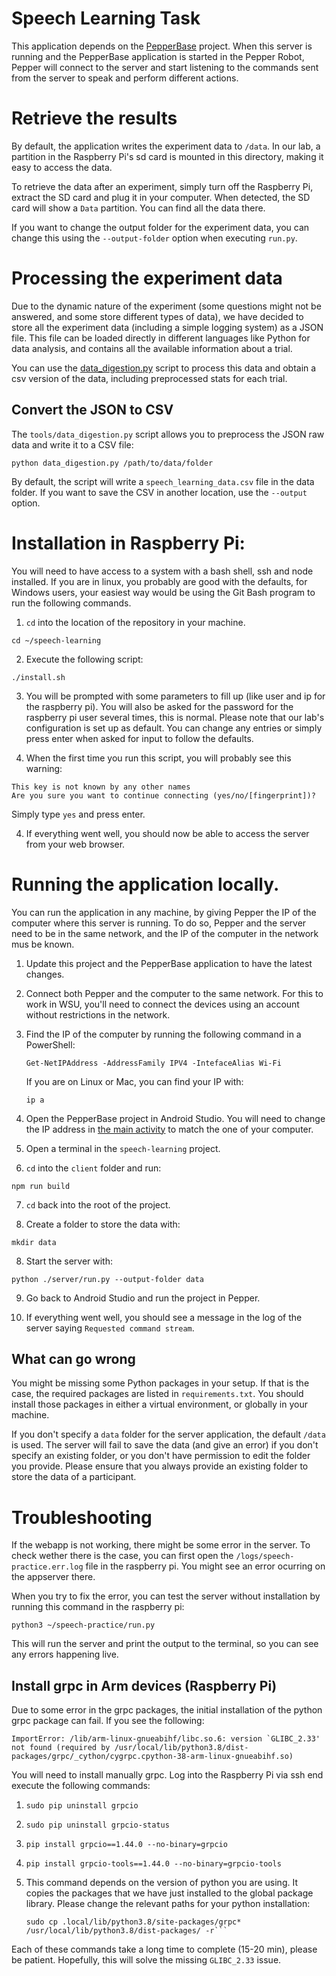 # Speech Learning Task

This application depends on the [PepperBase](https://github.com/NaoPepper4hri/PepperBase) project.
When this server is running and the PepperBase application is started in the Pepper Robot, Pepper
will connect to the server and start listening to the commands sent from the server to speak and
perform different actions.

# Retrieve the results

By default, the application writes the experiment data to `/data`.
In our lab, a partition in the Raspberry Pi's sd card is mounted in this directory, making it easy
to access the data.

To retrieve the data after an experiment, simply turn off the Raspberry Pi, extract the SD card and
plug it in your computer.
When detected, the SD card will show a `Data` partition.
You can find all the data there.

If you want to change the output folder for the experiment data, you can change this using the
`--output-folder` option when executing `run.py`.

# Processing the experiment data

Due to the dynamic nature of the experiment (some questions might not be answered, and some store
different types of data), we have decided to store all the experiment data (including a simple
logging system) as a JSON file.
This file can be loaded directly in different languages like Python for data analysis, and contains
all the available information about a trial.

You can use the [data_digestion.py](https://github.com/NaoPepper4hri/speech-learning/blob/main/tools/data_digestion.py)
script to process this data and obtain a csv version of the data, including preprocessed stats
for each trial.

## Convert the JSON to CSV

The `tools/data_digestion.py` script allows you to preprocess the JSON raw data and write it to a
CSV file:

```
python data_digestion.py /path/to/data/folder
```

By default, the script will write a `speech_learning_data.csv` file in the data folder.
If you want to save the CSV in another location, use the `--output` option.

# Installation in Raspberry Pi:

You will need to have access to a system with a bash shell, ssh and node installed.
If you are in linux, you probably are good with the defaults, for Windows users, your easiest way
would be using the Git Bash program to run the following commands.

1. `cd` into the location of the repository in your machine.

```
cd ~/speech-learning
```

2. Execute the following script:

```
./install.sh
```

3. You will be prompted with some parameters to fill up (like user and ip for the raspberry pi).
   You will also be asked for the password for the raspberry pi user several times, this is normal.
   Please note that our lab's configuration is set up as default.
   You can change any entries or simply press enter when asked for input to follow the defaults.

4. When the first time you run this script, you will probably see this warning:

```
This key is not known by any other names
Are you sure you want to continue connecting (yes/no/[fingerprint])?
```

Simply type `yes` and press enter.

4. If everything went well, you should now be able to access the server from your web browser.


# Running the application locally.

You can run the application in any machine, by giving Pepper the IP of the computer where this
server is running.
To do so, Pepper and the server need to be in the same network, and the IP of the computer in the
network mus be known.

1. Update this project and the PepperBase application to have the latest changes.

2. Connect both Pepper and the computer to the same network.
   For this to work in WSU, you'll need to connect the devices using an account without
   restrictions in the network.

3. Find the IP of the computer by running the following command in a PowerShell:
   ```
   Get-NetIPAddress -AddressFamily IPV4 -IntefaceAlias Wi-Fi
   ```
   If you are on Linux or Mac, you can find your IP with:
   ```
   ip a
   ```

4. Open the PepperBase project in Android Studio.
   You will need to change the IP address in
   [the main activity](https://github.com/NaoPepper4hri/PepperBase/blob/568ffbcf885c860484c0ac35f433e18979068e33/app/src/main/kotlin/com/example/pepperbase/MainActivity.kt#L127)
   to match the one of your computer.

5. Open a terminal in the `speech-learning` project.

6. `cd` into the `client` folder and run:
```
npm run build
```

7. `cd` back into the root of the project.

8. Create a folder to store the data with:
```
mkdir data
```

8. Start the server with:
```
python ./server/run.py --output-folder data
```

9. Go back to Android Studio and run the project in Pepper.

10. If everything went well, you should see a message in the log of the server saying
   `Requested command stream`.


## What can go wrong

You might be missing some Python packages in your setup.
If that is the case, the required packages are listed in `requirements.txt`.
You should install those packages in either a virtual environment, or globally in your machine.

If you don't specify a `data` folder for the server application, the default `/data` is used.
The server will fail to save the data (and give an error) if you don't specify an existing folder,
or you don't have permission to edit the folder you provide.
Please ensure that you always provide an existing folder to store the data of a participant.

# Troubleshooting

If the webapp is not working, there might be some error in the server.
To check wether there is the case, you can first open the `/logs/speech-practice.err.log` file in
the raspberry pi.
You might see an error ocurring on the appserver there.

When you try to fix the error, you can test the server without installation by running this command
in the raspberry pi:

```
python3 ~/speech-practice/run.py
```

This will run the server and print the output to the terminal, so you can see any errors happening
live.

## Install grpc in Arm devices (Raspberry Pi)

Due to some error in the grpc packages, the initial installation of the python grpc package can
fail.
If you see the following:

```
ImportError: /lib/arm-linux-gnueabihf/libc.so.6: version `GLIBC_2.33' not found (required by /usr/local/lib/python3.8/dist-packages/grpc/_cython/cygrpc.cpython-38-arm-linux-gnueabihf.so)
```

You will need to install manually grpc.
Log into the Raspberry Pi via ssh end execute the following commands:

1. ```
   sudo pip uninstall grpcio
   ```
2. ```
   sudo pip uninstall grpcio-status
   ```
3. ```
   pip install grpcio==1.44.0 --no-binary=grpcio
   ```
4. ```
   pip install grpcio-tools==1.44.0 --no-binary=grpcio-tools
   ```
5. This command depends on the version of python you are using.
   It copies the packages that we have just installed to the global package library.
   Please change the relevant paths for your python installation:
   ````
   sudo cp .local/lib/python3.8/site-packages/grpc* /usr/local/lib/python3.8/dist-packages/ -r```
   ````

Each of these commands take a long time to complete (15-20 min), please be patient.
Hopefully, this will solve the missing `GLIBC_2.33` issue.
